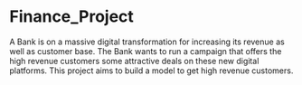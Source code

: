 # Finance_Project
A Bank is on a massive digital transformation for increasing its revenue as well as customer base. The Bank wants to run a campaign that offers the high revenue customers some attractive deals on these new digital platforms. This project aims to build a model to get high revenue customers.
